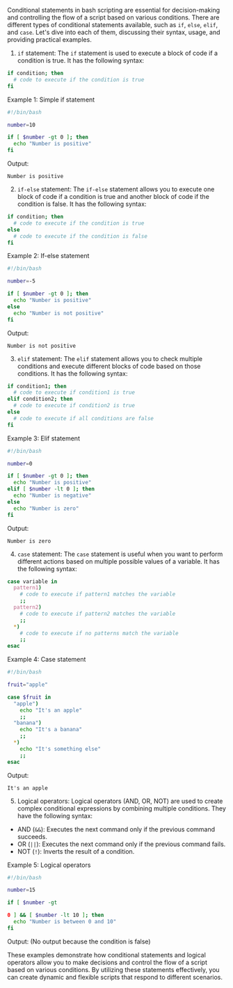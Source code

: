Conditional statements in bash scripting are essential for decision-making and controlling the flow of a script based on various conditions. There are different types of conditional statements available, such as `if`, `else`, `elif`, and `case`. Let's dive into each of them, discussing their syntax, usage, and providing practical examples.

1. `if` statement:
The `if` statement is used to execute a block of code if a condition is true. It has the following syntax:
```bash
if condition; then
  # code to execute if the condition is true
fi
```

Example 1: Simple if statement
```bash
#!/bin/bash

number=10

if [ $number -gt 0 ]; then
  echo "Number is positive"
fi
```
Output:
```
Number is positive
```

2. `if-else` statement:
The `if-else` statement allows you to execute one block of code if a condition is true and another block of code if the condition is false. It has the following syntax:
```bash
if condition; then
  # code to execute if the condition is true
else
  # code to execute if the condition is false
fi
```

Example 2: If-else statement
```bash
#!/bin/bash

number=-5

if [ $number -gt 0 ]; then
  echo "Number is positive"
else
  echo "Number is not positive"
fi
```
Output:
```
Number is not positive
```

3. `elif` statement:
The `elif` statement allows you to check multiple conditions and execute different blocks of code based on those conditions. It has the following syntax:
```bash
if condition1; then
  # code to execute if condition1 is true
elif condition2; then
  # code to execute if condition2 is true
else
  # code to execute if all conditions are false
fi
```

Example 3: Elif statement
```bash
#!/bin/bash

number=0

if [ $number -gt 0 ]; then
  echo "Number is positive"
elif [ $number -lt 0 ]; then
  echo "Number is negative"
else
  echo "Number is zero"
fi
```
Output:
```
Number is zero
```

4. `case` statement:
The `case` statement is useful when you want to perform different actions based on multiple possible values of a variable. It has the following syntax:
```bash
case variable in
  pattern1)
    # code to execute if pattern1 matches the variable
    ;;
  pattern2)
    # code to execute if pattern2 matches the variable
    ;;
  *)
    # code to execute if no patterns match the variable
    ;;
esac
```

Example 4: Case statement
```bash
#!/bin/bash

fruit="apple"

case $fruit in
  "apple")
    echo "It's an apple"
    ;;
  "banana")
    echo "It's a banana"
    ;;
  *)
    echo "It's something else"
    ;;
esac
```
Output:
```
It's an apple
```

5. Logical operators:
Logical operators (AND, OR, NOT) are used to create complex conditional expressions by combining multiple conditions. They have the following syntax:
- AND (`&&`): Executes the next command only if the previous command succeeds.
- OR (`||`): Executes the next command only if the previous command fails.
- NOT (`!`): Inverts the result of a condition.

Example 5: Logical operators
```bash
#!/bin/bash

number=15

if [ $number -gt 

0 ] && [ $number -lt 10 ]; then
  echo "Number is between 0 and 10"
fi
```
Output: (No output because the condition is false)

These examples demonstrate how conditional statements and logical operators allow you to make decisions and control the flow of a script based on various conditions. By utilizing these statements effectively, you can create dynamic and flexible scripts that respond to different scenarios.

